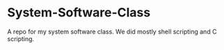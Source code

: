 # System-Software-Class
A repo for my system software class. We did mostly shell scripting and C scripting.

